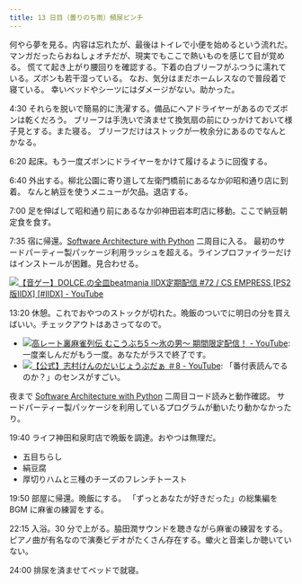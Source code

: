 ```yaml
---
title: 13 日目（曇りのち雨）頻尿ピンチ
---
```


何やら夢を見る。内容は忘れたが、最後はトイレで小便を始めるという流れだ。
マンガだったらおねしょオチだが、現実でもここで熱いものを感じて目が覚める。
慌てて起き上がり腰回りを確認する。下着の白ブリーフがふつうに濡れている。ズボンも若干湿っている。
なお、気分はまだホームレスなので普段着で寝ている。
幸いベッドやシーツにはダメージがない。助かった。

4:30 それらを脱いで簡易的に洗濯する。備品にヘアドライヤーがあるのでズボンは乾くだろう。
ブリーフは手洗いで済ませて換気扇の前にひっかけておいて様子見とする。また寝る。
ブリーフだけはストックが一枚余分にあるのでなんとかなる。

6:20 起床。もう一度ズボンにドライヤーをかけて履けるように回復する。

6:40 外出する。柳北公園に寄り道して左衛門橋前にあるなか卯昭和通り店に到着。
なんと納豆を使うメニューが欠品。退店する。

7:00 足を伸ばして昭和通り前にあるなか卯神田岩本町店に移動。ここで納豆朝定食を食す。

7:35 宿に帰還。[Software Architecture with Python][mysap] 二周目に入る。
最初のサードパーティー製パッケージ利用ラッシュを超える。ラインプロファイラーだけはインストールが困難。見合わせる。

[![【音ゲー】DOLCE.の全皿beatmania IIDX定期配信 #72 / CS EMPRESS [PS2版IIDX] [#IIDX] - YouTube](http://img.youtube.com/vi/41AVpf-Kuvs/0.jpg)](https://www.youtube.com/watch?v=41AVpf-Kuvs)

13:20 休憩。これでおやつのストックが切れた。晩飯のついでに明日の分を買えばいい。チェックアウトはあさってなので。

* [![高レート裏麻雀列伝 むこうぶち5 ～氷の男～ 期間限定配信！ - YouTube](http://img.youtube.com/vi/-NRfTqpvMos/1.jpg)](https://www.youtube.com/watch?v=-NRfTqpvMos):
  一度楽しんだがもう一度。あなたがラスで終了です。
* [![【公式】志村けんのだいじょうぶだぁ ＃8 - YouTube](http://img.youtube.com/vi/nnmc_Xq0Tpw/1.jpg)](https://www.youtube.com/watch?v=nnmc_Xq0Tpw):
  「番付表読んでるのか？」のセンスがすごい。

夜まで [Software Architecture with Python][mysap] 二周目コード読みと動作確認。
サードパーティー製パッケージを利用しているプログラムが動いたり動かなかったり。

19:40 ライフ神田和泉町店で晩飯を調達。おやつは無理だ。

* 五目ちらし
* 絹豆腐
* 厚切りハムと三種のチーズのフレンチトースト

19:50 部屋に帰還。晩飯にする。
「ずっとあなたが好きだった」の総集編を BGM に麻雀の練習をする。

22:15 入浴。30 分で上がる。脇田潤サウンドを聴きながら麻雀の練習をする。
ピアノ曲が有名なので演奏ビデオがたくさん存在する。蠍火と音楽しか聴いていない。

24:00 排尿を済ませてベッドで就寝。

[mysap]: https://github.com/showa-yojyo/Software-Architecture-with-Pyhon
